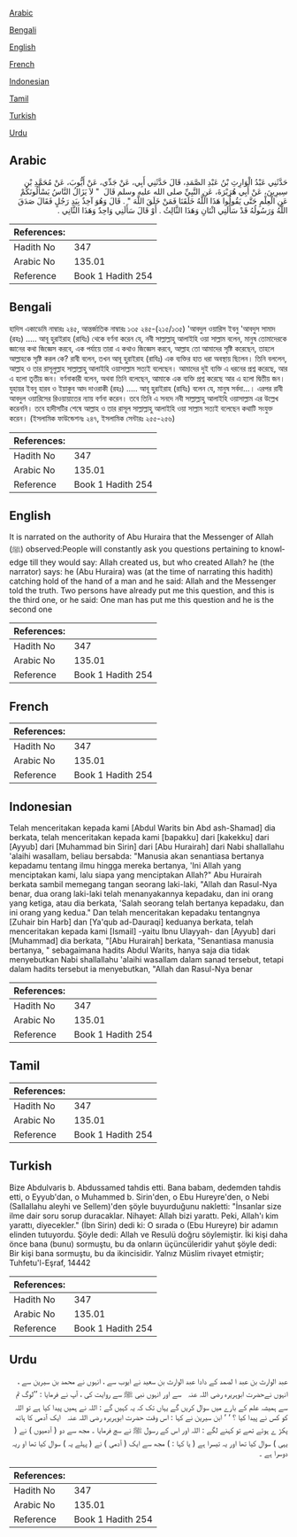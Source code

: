 [Arabic](#arabic)

[Bengali](#bengali)

[English](#english)

[French](#french)

[Indonesian](#indonesian)

[Tamil](#tamil)

[Turkish](#turkish)

[Urdu](#urdu)

## Arabic


<div dir="rtl" lang="ar" style={{fontSize:'larger',backgroundColor:'#f8f9fa',padding:20}}>
حَدَّثَنِي عَبْدُ الْوَارِثِ بْنُ عَبْدِ الصَّمَدِ، قَالَ حَدَّثَنِي أَبِي، عَنْ جَدِّي، عَنْ أَيُّوبَ، عَنْ مُحَمَّدِ بْنِ سِيرِينَ، عَنْ أَبِي هُرَيْرَةَ، عَنِ النَّبِيِّ صلى الله عليه وسلم قَالَ ‏ "‏ لاَ يَزَالُ النَّاسُ يَسْأَلُونَكُمْ عَنِ الْعِلْمِ حَتَّى يَقُولُوا هَذَا اللَّهُ خَلَقَنَا فَمَنْ خَلَقَ اللَّهَ ‏"‏ ‏.‏ قَالَ وَهُوَ آخِذٌ بِيَدِ رَجُلٍ فَقَالَ صَدَقَ اللَّهُ وَرَسُولُهُ قَدْ سَأَلَنِي اثْنَانِ وَهَذَا الثَّالِثُ ‏.‏ أَوْ قَالَ سَأَلَنِي وَاحِدٌ وَهَذَا الثَّانِي ‏.‏
</div>
<div style={{backgroundColor:'#f8f9fa',padding:20, marginBottom: 10}}><table> <thead> <tr> <th>References:</th> <th></th> </tr> </thead> <tbody><tr><td>Hadith No</td><td>347</td></tr><tr><td>Arabic No</td><td>135.01</td></tr><tr><td>Reference</td><td>Book 1 Hadith 254</td></tr></tbody></table></div>

## Bengali


<div dir="ltr" lang="bn" style={{fontSize:'larger',backgroundColor:'#f8f9fa',padding:20}}>
হাদিস একাডেমি নাম্বারঃ ২৪৫, আন্তর্জাতিক নাম্বারঃ ১৩৫ ২৪৫-(২১৫/১৩৫) 'আবদুল ওয়ারিস ইবনু 'আবদুস সামাদ (রহঃ) ..... আবূ হুরাইরাহ (রাযিঃ) থেকে বর্ণনা করেন যে, নবী সাল্লাল্লাহু আলাইহি ওয়া সাল্লাম বলেন, মানুষ তোমাদেরকে জ্ঞানের কথা জিজ্ঞেস করবে, এক পর্যায়ে তারা এ কথাও জিজ্ঞেস করবে, আল্লাহ তো আমাদের সৃষ্টি করেছেন, তাহলে আল্লাহকে সৃষ্টি করল কে? রাবী বলেন, তখন আবূ হুরাইরাহ (রাযিঃ) এক ব্যক্তির হাত ধরা অবস্থায় ছিলেন। তিনি বললেন, আল্লাহ ও তার রাসূলুল্লাহ সাল্লাল্লাহু আলাইহি ওয়াসাল্লাম সত্যই বলেছেন। আমাদের দুই ব্যক্তি এ ধরনের প্রশ্ন করেছে, আর এ হলো তৃতীয় জন। বর্ণনাকারী বলেন, অথবা তিনি বলেছেন, আমাকে এক ব্যক্তি প্রশ্ন করেছে আর এ হলো দ্বিতীয় জন। যুহায়র ইবনু হারব ও ইয়াকুব আদ দাওরাকী (রহঃ) ..... আবূ হুরাইরাহ (রাযিঃ) বলেন যে, মানুষ সর্বদা...। এরপর রাবী আবদুল ওয়ারিসের রিওয়ায়াতের ন্যায় বর্ণনা করেন। তবে তিনি এ সনদে নবী সাল্লাল্লাহু আলাইহি ওয়াসাল্লাম এর উল্লেখ করেননি। তবে হাদীসটির শেষে আল্লাহ ও তার রাসূল সাল্লাল্লাহু আলাইহি ওয়া সাল্লাম সত্যই বলেছেন কথাটি সংযুক্ত করেন। (ইসলামিক ফাউন্ডেশনঃ ২৪৭, ইসলামিক সেন্টারঃ ২৫৫-২৫৬)
</div>
<div style={{backgroundColor:'#f8f9fa',padding:20, marginBottom: 10}}><table> <thead> <tr> <th>References:</th> <th></th> </tr> </thead> <tbody><tr><td>Hadith No</td><td>347</td></tr><tr><td>Arabic No</td><td>135.01</td></tr><tr><td>Reference</td><td>Book 1 Hadith 254</td></tr></tbody></table></div>

## English


<div dir="ltr" lang="en" style={{fontSize:'larger',backgroundColor:'#f8f9fa',padding:20}}>
It is narrated on the authority of Abu Huraira that the Messenger of Allah (ﷺ) observed:People will constantly ask you questions pertaining to knowledge till they would say: Allah created us, but who created Allah? he (the narrator) says: he (Abu Huraira) was (at the time of narrating this hadith) catching hold of the hand of a man and he said: Allah and the Messenger told the truth. Two persons have already put me this question, and this is the third one, or he said: One man has put me this question and he is the second one
</div>
<div style={{backgroundColor:'#f8f9fa',padding:20, marginBottom: 10}}><table> <thead> <tr> <th>References:</th> <th></th> </tr> </thead> <tbody><tr><td>Hadith No</td><td>347</td></tr><tr><td>Arabic No</td><td>135.01</td></tr><tr><td>Reference</td><td>Book 1 Hadith 254</td></tr></tbody></table></div>

## French


<div dir="ltr" lang="fr" style={{fontSize:'larger',backgroundColor:'#f8f9fa',padding:20}}>

</div>
<div style={{backgroundColor:'#f8f9fa',padding:20, marginBottom: 10}}><table> <thead> <tr> <th>References:</th> <th></th> </tr> </thead> <tbody><tr><td>Hadith No</td><td>347</td></tr><tr><td>Arabic No</td><td>135.01</td></tr><tr><td>Reference</td><td>Book 1 Hadith 254</td></tr></tbody></table></div>

## Indonesian


<div dir="ltr" lang="id" style={{fontSize:'larger',backgroundColor:'#f8f9fa',padding:20}}>
Telah menceritakan kepada kami [Abdul Warits bin Abd ash-Shamad] dia berkata, telah menceritakan kepada kami [bapakku] dari [kakekku] dari [Ayyub] dari [Muhammad bin Sirin] dari [Abu Hurairah] dari Nabi shallallahu 'alaihi wasallam, beliau bersabda: "Manusia akan senantiasa bertanya kepadamu tentang ilmu hingga mereka bertanya, 'Ini Allah yang menciptakan kami, lalu siapa yang menciptakan Allah?" Abu Hurairah berkata sambil memegang tangan seorang laki-laki, "Allah dan Rasul-Nya benar, dua orang laki-laki telah menanyakannya kepadaku, dan ini orang yang ketiga, atau dia berkata, 'Salah seorang telah bertanya kepadaku, dan ini orang yang kedua." Dan telah menceritakan kepadaku tentangnya [Zuhair bin Harb] dan [Ya'qub ad-Dauraqi] keduanya berkata, telah menceritakan kepada kami [Ismail] -yaitu Ibnu Ulayyah- dan [Ayyub] dari [Muhammad] dia berkata, "[Abu Hurairah] berkata, "Senantiasa manusia bertanya, " sebagaimana hadits Abdul Warits, hanya saja dia tidak menyebutkan Nabi shallallahu 'alaihi wasallam dalam sanad tersebut, tetapi dalam hadits tersebut ia menyebutkan, "Allah dan Rasul-Nya benar
</div>
<div style={{backgroundColor:'#f8f9fa',padding:20, marginBottom: 10}}><table> <thead> <tr> <th>References:</th> <th></th> </tr> </thead> <tbody><tr><td>Hadith No</td><td>347</td></tr><tr><td>Arabic No</td><td>135.01</td></tr><tr><td>Reference</td><td>Book 1 Hadith 254</td></tr></tbody></table></div>

## Tamil


<div dir="ltr" lang="ta" style={{fontSize:'larger',backgroundColor:'#f8f9fa',padding:20}}>

</div>
<div style={{backgroundColor:'#f8f9fa',padding:20, marginBottom: 10}}><table> <thead> <tr> <th>References:</th> <th></th> </tr> </thead> <tbody><tr><td>Hadith No</td><td>347</td></tr><tr><td>Arabic No</td><td>135.01</td></tr><tr><td>Reference</td><td>Book 1 Hadith 254</td></tr></tbody></table></div>

## Turkish


<div dir="ltr" lang="tr" style={{fontSize:'larger',backgroundColor:'#f8f9fa',padding:20}}>
Bize Abdulvaris b. Abdussamed tahdis etti. Bana babam, dedemden tahdis etti, o Eyyub'dan, o Muhammed b. Sirin'den, o Ebu Hureyre'den, o Nebi (Sallallahu aleyhi ve Sellem)'den şöyle buyurduğunu nakletti: "İnsanlar size ilme dair soru sorup duracaklar. Nihayet: Allah bizi yarattı. Peki, Allah'ı kim yarattı, diyecekler." (İbn Sirin) dedi ki: O sırada o (Ebu Hureyre) bir adamın elinden tutuyordu. Şöyle dedi: Allah ve Resulü doğru söylemiştir. İki kişi daha önce bana (bunu) sormuştu, bu da onların üçüncüleridir yahut şöyle dedi: Bir kişi bana sormuştu, bu da ikincisidir. Yalnız Müslim rivayet etmiştir; Tuhfetu'l-Eşraf, 14442
</div>
<div style={{backgroundColor:'#f8f9fa',padding:20, marginBottom: 10}}><table> <thead> <tr> <th>References:</th> <th></th> </tr> </thead> <tbody><tr><td>Hadith No</td><td>347</td></tr><tr><td>Arabic No</td><td>135.01</td></tr><tr><td>Reference</td><td>Book 1 Hadith 254</td></tr></tbody></table></div>

## Urdu


<div dir="rtl" lang="ur" style={{fontSize:'larger',backgroundColor:'#f8f9fa',padding:20}}>
عبد الوارث بن عبد ا لصمد کے دادا عبد الوارث بن سعید نے ایوب سے ، انہوں نے محمد بن سیرین سے ، انہوں نےحضرت ابوہریرہ ‌رضی ‌اللہ ‌عنہ ‌ ‌ سے اور انہوں نبی ﷺ سے روایت کی ، آپ نے فرمایا : ’’لوگ تم سے ہمیشہ علم کے بارے میں سوال کریں گے یہاں تک کہ یہ کہیں گے : اللہ نے ہمیں پیدا کیا ہے تو اللہ کو کس نے پیدا کیا ؟ ‘ ‘ ابن سیرین نے کہا : اس وقت حضرت ابوہریرہ ‌رضی ‌اللہ ‌عنہ ‌ ‌ ایک آدمی کا ہاتھ پکڑ ے ہوئے تھے تو کہنے لگے : اللہ اور اس کے رسول ﷺ نے سچ فرمایا ۔ مجھ سے دو ( آدمیوں ) نے ( یہی ) سوال کیا تھا اور یہ تیسرا ہے ( یا کہا : ) مجھ سے ایک ( آدمی ) نے ( پہلے یہ ) سوال کیا تھا او ریہ دوسرا ہے ۔
</div>
<div style={{backgroundColor:'#f8f9fa',padding:20, marginBottom: 10}}><table> <thead> <tr> <th>References:</th> <th></th> </tr> </thead> <tbody><tr><td>Hadith No</td><td>347</td></tr><tr><td>Arabic No</td><td>135.01</td></tr><tr><td>Reference</td><td>Book 1 Hadith 254</td></tr></tbody></table></div>